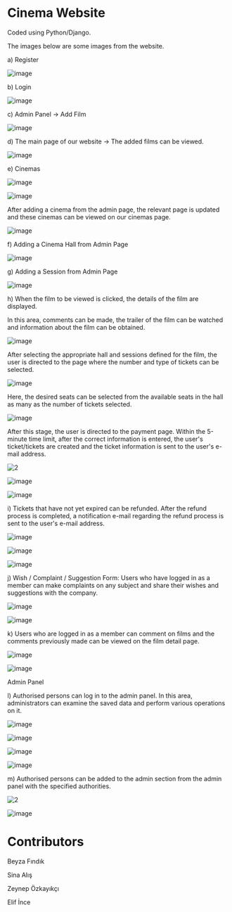 # Cinema Website
Coded using Python/Django.

The images below are some images from the website.

a) Register

![image](https://github.com/Sevda-Karahan/Cinema_Website/assets/116480291/4942535a-5b5a-42b3-9643-1c8e9c1f1807)

b) Login

![image](https://github.com/Sevda-Karahan/Cinema_Website/assets/116480291/3e31350f-56f8-4aab-a054-e1948f40117a)

c) Admin Panel -> Add Film

![image](https://github.com/Sevda-Karahan/Cinema_Website/assets/116480291/9a554362-b739-44cc-97b3-4ebb668ca53b)

d) The main page of our website -> The added films can be viewed.

![image](https://github.com/Sevda-Karahan/Cinema_Website/assets/116480291/22736b0d-6baf-4cc4-b2d6-ffe49c520be0)

e) Cinemas

![image](https://github.com/Sevda-Karahan/Cinema_Website/assets/116480291/315c7a5b-5e3f-4f24-8d14-1a55583c25dd)

![image](https://github.com/Sevda-Karahan/Cinema_Website/assets/116480291/2fcbb258-f6a3-4ae7-ac2d-ef39f14dbf38)

After adding a cinema from the admin page, the relevant page is updated and these cinemas can be viewed on our cinemas page.

![image](https://github.com/Sevda-Karahan/Cinema_Website/assets/116480291/5c824c21-5f95-48c4-a568-6716b6298638)

f) Adding a Cinema Hall from Admin Page

![image](https://github.com/Sevda-Karahan/Cinema_Website/assets/116480291/6cae560b-8f49-4ecc-9636-15b791717b39)

g) Adding a Session from Admin Page

![image](https://github.com/Sevda-Karahan/Cinema_Website/assets/116480291/4a360fbc-507b-47cc-81e3-54fb74bfb0a2)

h) When the film to be viewed is clicked, the details of the film are displayed.

In this area, comments can be made, the trailer of the film can be watched and information about the film can be obtained.

![image](https://github.com/Sevda-Karahan/Cinema_Website/assets/116480291/eb571000-c9b7-43d1-93ab-ae3fc63f277c)

After selecting the appropriate hall and sessions defined for the film, the user is directed to the page where the number and type of tickets can be selected.

![image](https://github.com/Sevda-Karahan/Cinema_Website/assets/116480291/02f2e862-7ad1-4a0a-bf63-1f932cf7a6a3)

Here, the desired seats can be selected from the available seats in the hall as many as the number of tickets selected.

![image](https://github.com/Sevda-Karahan/Cinema_Website/assets/116480291/934bdf6d-f2c9-4caf-b356-ed08d6e0512e)

After this stage, the user is directed to the payment page. Within the 5-minute time limit, after the correct information is entered, the user's ticket/tickets are created and the ticket information is sent to the user's e-mail address.

![2](https://github.com/Sevda-Karahan/Cinema_Website/assets/116480291/32471488-2bb5-4dd9-a73e-e8bf90d3bc2f)

![image](https://github.com/Sevda-Karahan/Cinema_Website/assets/116480291/bb7a41ae-4338-43fe-a36c-8b8d76416ef3)

![image](https://github.com/Sevda-Karahan/Cinema_Website/assets/116480291/21f2dc77-b7df-4231-bfe0-43f03008e94b)

i)	Tickets that have not yet expired can be refunded. After the refund process is completed, a notification e-mail regarding the refund process is sent to the user's e-mail address.

![image](https://github.com/Sevda-Karahan/Cinema_Website/assets/116480291/1e9242b0-4ba2-423e-b58c-acbcca6428d2)

![image](https://github.com/Sevda-Karahan/Cinema_Website/assets/116480291/d618682a-756c-4343-9a88-1477bc99f55e)

![image](https://github.com/Sevda-Karahan/Cinema_Website/assets/116480291/bf6cf57b-4b58-46b9-9098-e64a1747493e)

j)	Wish / Complaint / Suggestion Form:
Users who have logged in as a member can make complaints on any subject and share their wishes and suggestions with the company.

![image](https://github.com/Sevda-Karahan/Cinema_Website/assets/116480291/d956fc29-8247-4edc-a389-3e8908b9693a)

![image](https://github.com/Sevda-Karahan/Cinema_Website/assets/116480291/eb6b224e-e23f-4868-aa78-ac8c0dd7626e)

k) Users who are logged in as a member can comment on films and the comments previously made can be viewed on the film detail page.

![image](https://github.com/Sevda-Karahan/Cinema_Website/assets/116480291/d9b8308a-3d19-46e1-a750-9703c0d69842)

![image](https://github.com/Sevda-Karahan/Cinema_Website/assets/116480291/bf8ddae2-bbcb-4652-aeed-2ec6629b20da)

Admin Panel

l)	Authorised persons can log in to the admin panel. In this area, administrators can examine the saved data and perform various operations on it.

![image](https://github.com/Sevda-Karahan/Cinema_Website/assets/116480291/4be8eea1-b8df-4c52-8f1b-ccf8dd2708cd)

![image](https://github.com/Sevda-Karahan/Cinema_Website/assets/116480291/0660b3f1-34a9-4262-93c4-e095239b7db6)

![image](https://github.com/Sevda-Karahan/Cinema_Website/assets/116480291/bde5036b-4895-40b7-bf1d-1458bee67e6f)

![image](https://github.com/Sevda-Karahan/Cinema_Website/assets/116480291/a56e004a-7aab-4003-bbbc-2cbf026ad537)

m) Authorised persons can be added to the admin section from the admin panel with the specified authorities.

![2](https://github.com/Sevda-Karahan/Cinema_Website/assets/116480291/89d956d4-c118-49bc-8c6b-8dc4ffc9e53e)

![image](https://github.com/Sevda-Karahan/Cinema_Website/assets/116480291/1c87cafa-2022-4ae1-bdbd-a29312de34cc)

# Contributors
Beyza Fındık

Sina Alış

Zeynep Özkayıkçı

Elif İnce
